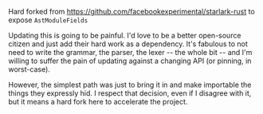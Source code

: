 Hard forked from https://github.com/facebookexperimental/starlark-rust to expose `AstModuleFields`


Updating this is going to be painful. 
I'd love to be a better open-source citizen and just add their hard work as a dependency. 
It's fabulous to not need to write the grammar, the parser, the lexer -- the whole bit -- and I'm willing to suffer the pain of updating against a changing API (or pinning, in worst-case).

However, the simplest path was just to bring it in and make importable the things they expressly hid. 
I respect that decision, even if I disagree with it, but it means a hard fork here to accelerate the project.
